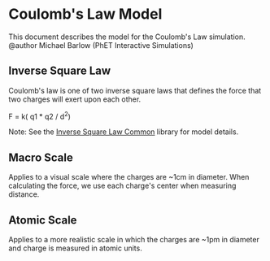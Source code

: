 # Coulomb's Law Model

This document describes the model for the Coulomb's Law simulation. <br>
@author Michael Barlow (PhET Interactive Simulations)

## Inverse Square Law
Coulomb's law is one of two inverse square laws that defines the force that two charges will exert upon each other.

F = k( q1 * q2 / d<sup>2</sup>)

Note: See the [Inverse Square Law Common](https://github.com/phetsims/inverse-square-law-common/blob/master/doc/model.md) library for model details.

## Macro Scale

Applies to a visual scale where the charges are ~1cm in diameter. When calculating the force, we use each charge's center when measuring distance.

## Atomic Scale

Applies to a more realistic scale in which the charges are ~1pm in diameter and charge is measured in atomic units.